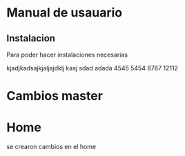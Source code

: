 # Manual de usauario

## Instalacion 
Para poder hacer instalaciones necesarias

kjadjkadsajkjaljajdklj kasj 
sdad
adada
4545
5454
8787
12112


# Cambios master


# Home
se crearon cambios en el home